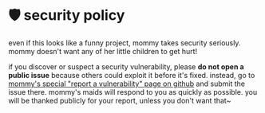 # 🛡️ security policy
even if this looks like a funny project, mommy takes security seriously.
mommy doesn't want any of her little children to get hurt!

if you discover or suspect a security vulnerability, please **do not open a public issue** because others could exploit
it before it's fixed.
instead, go to
[mommy's special "report a vulnerability" page on github](https://github.com/FWDekker/mommy/security/advisories/new) and
submit the issue there.
mommy's maids will respond to you as quickly as possible.
you will be thanked publicly for your report, unless you don't want that~
